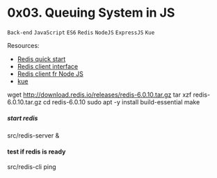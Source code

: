 # 0x03. Queuing System in JS
``Back-end`` ``JavaScript`` ``ES6`` ``Redis`` ``NodeJS`` ``ExpressJS`` ``Kue``

Resources:
- [Redis quick start](https://redis.io/docs/latest/develop/get-started/)
- [Redis client interface]()
- [Redis client fr Node JS](https://github.com/redis/node-redis/tree/master/examples)
- [kue](https://github.com/Automattic/kue)


wget http://download.redis.io/releases/redis-6.0.10.tar.gz
tar xzf redis-6.0.10.tar.gz
cd redis-6.0.10
sudo apt -y install build-essential
make

##### start redis
src/redis-server &

#### test if redis is ready
src/redis-cli ping
